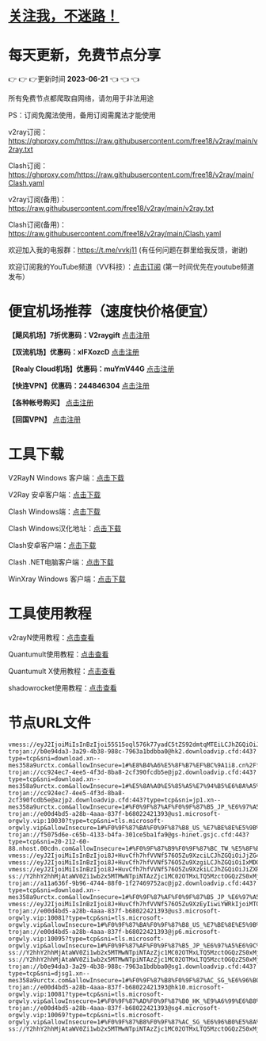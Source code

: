 # [关注我，不迷路！](https://github.com/login?return_to=https%3A%2F%2Fgithub.com%2Fw379740999)
# 每天更新，免费节点分享
:point_right: :point_right: :point_right:更新时间 **2023-06-21** :point_left: :point_left: :point_left:

所有免费节点都爬取自网络，请勿用于非法用途

PS：订阅免魔法使用，备用订阅需魔法才能使用

v2ray订阅：https://ghproxy.com/https://raw.githubusercontent.com/free18/v2ray/main/v2ray.txt

Clash订阅：https://ghproxy.com/https://raw.githubusercontent.com/free18/v2ray/main/Clash.yaml

v2ray订阅(备用)：https://raw.githubusercontent.com/free18/v2ray/main/v2ray.txt

Clash订阅(备用)：https://raw.githubusercontent.com/free18/v2ray/main/Clash.yaml

欢迎加入我的电报群：https://t.me/vvkj11
(有任何问题在群里给我反馈，谢谢)

欢迎订阅我的YouTube频道（VV科技）：[点击订阅](https://www.youtube.com/channel/UCqdGfxwYKrllrHv_Bc-9vAw?sub_confirmation=1)
(第一时间优先在youtube频道发布）

# 便宜机场推荐（速度快价格便宜）

**【飓风机场】7折优惠码：V2raygift** [点击注册](https://hurricanerelay.net/#/register?code=YYPj4pCJ)

**【双流机场】优惠码：xIFXozcD** [点击注册](https://sscurl.com/#/register?code=xIFXozcD)

**【Realy Cloud机场】优惠码：muYmV44G** [点击注册](https://relay.casa/#/register?code=muYmV44G)

**【快连VPN】优惠码：244846304**  [点击注册](https://pay.eradpd.xyz)

**【各种帐号购买】**  [点击注册](https://wandoukj.eu.org/)

**【回国VPN】** [点击注册](https://wandoukj.eu.org/)


# 工具下载

V2RayN Windows 客户端：[点击下载](https://github.com/2dust/v2rayN/releases)

V2Ray 安卓客户端：[点击下载](https://github.com/2dust/v2rayNG/releases)

Clash Windows端：[点击下载](https://github.com/Fndroid/clash_for_windows_pkg/releases)

Clash Windows汉化地址：[点击下载](https://drive.google.com/file/d/1hLY1pedrIxA1u8sEkPWnMLEsQawD0nvf/view?usp=sharing)

Clash安卓客户端：[点击下载](https://github.com/naicfeng/ClashRForAndroid/releases)

Clash .NET电脑客户端：[点击下载](https://github.com/ClashDotNetFramework/experimental-clash/releases)

WinXray Windows 客户端：[点击下载](https://github.com/TheMRLL/WinXray/releases)

# 工具使用教程

v2rayN使用教程：[点击查看](https://youtu.be/MvJwoEo6-JU)

Quantumult使用教程：[点击查看](https://youtu.be/qCkjLMPKygw)

Quantumult X使用教程：[点击查看](https://youtu.be/ghZLHPEGfVc)

shadowrocket使用教程：[点击查看](https://youtu.be/kGKKr6WTrJc)

# 节点URL文件
```
vmess://eyJ2IjoiMiIsInBzIjoi55S15oql576k77yadC5tZS92dmtqMTEiLCJhZGQiOiJoa2drZ2IuNzY4OTgxMDIueHl6IiwicG9ydCI6MjA4MiwiaWQiOiI3OGZkNDFlNS0zNDZhLTNiZjQtYjk0Mi1iZTBmYWQ3MTE5NzkiLCJhaWQiOjAsInNjeSI6ImF1dG8iLCJuZXQiOiJ3cyIsImhvc3QiOiJoa2cuNzY4OTgxMDIueHl6IiwicGF0aCI6Ii9mdW5zZGZyaCIsInRscyI6IiJ9
trojan://b0e94da3-3a29-4b38-988c-7963a1bdbba0@hk2.downloadvip.cfd:443?type=tcp&sni=download.xn--mes358a9urctx.com&allowInsecure=1#%E8%B4%A6%E5%8F%B7%EF%BC%9A1i8.cn%2FfNNTc
trojan://cc924ec7-4ee5-4f3d-8ba8-2cf390fcdb5e@jp2.downloadvip.cfd:443?type=tcp&sni=download.xn--mes358a9urctx.com&allowInsecure=1#%E5%8A%A0%E5%85%A5%E7%94%B5%E6%8A%A5%E7%BE%A4%E9%98%B2%E6%AD%A2%E5%A4%B1%E6%95%88
trojan://cc924ec7-4ee5-4f3d-8ba8-2cf390fcdb5e@azjp2.downloadvip.cfd:443?type=tcp&sni=jp1.xn--mes358a9urctx.com&allowInsecure=1#%F0%9F%87%AF%F0%9F%87%B5_JP_%E6%97%A5%E6%9C%AC_4
trojan://e00d4bd5-a28b-4aaa-837f-b68022421393@us1.microsoft-orgwly.vip:10030?type=tcp&sni=tls.microsoft-orgwly.vip&allowInsecure=1#%F0%9F%87%BA%F0%9F%87%B8_US_%E7%BE%8E%E5%9B%BD_5
trojan://f5075d6e-c65b-4133-b4fa-301ce5ba1fa9@gs-hinet.gsjc.cfd:443?type=tcp&sni=20-212-60-88.nhost.00cdn.com&allowInsecure=1#%F0%9F%87%B9%F0%9F%87%BC_TW_%E5%8F%B0%E6%B9%BE_6
vmess://eyJ2IjoiMiIsInBzIjoi8J+HuvCfh7hfVVNf576O5Zu9XzciLCJhZGQiOiJjZG4teGpwNS5jcWpzbC54eXoiLCJwb3J0Ijo0NDMsImlkIjoiZDE1NWE1MzktYzNmZi00NDMwLWIzODktZmUzY2U0YTgxOTAwIiwiYWlkIjowLCJzY3kiOiJhdXRvIiwibmV0Ijoid3MiLCJwYXRoIjoiLyIsInRscyI6InRscyJ9
vmess://eyJ2IjoiMiIsInBzIjoi8J+HuvCfh7hfVVNf576O5Zu9XzgiLCJhZGQiOiIxMDQuMjIuNS4yNDAiLCJwb3J0Ijo4MCwiaWQiOiJmYzJmOGNmMC1iMzdhLTQyZjYtOTk1NS0zNjYxMTc4NjFjZDEiLCJhaWQiOjAsInNjeSI6ImF1dG8iLCJuZXQiOiJ3cyIsImhvc3QiOiJzZzF2bS5jZG4tMDMubGl2ZSIsInBhdGgiOiIvdm1lc3MiLCJ0bHMiOiIifQ==
vmess://eyJ2IjoiMiIsInBzIjoi8J+HuvCfh7hfVVNf576O5Zu9XzkiLCJhZGQiOiJiZXRhLmR1cm92LmlyIiwicG9ydCI6ODg4MCwiaWQiOiJjNzY1NDk4MC03MmZlLTQ5MmQtOGI2Zi1hNGNiNTVjOTRjMmUiLCJhaWQiOjAsInNjeSI6ImF1dG8iLCJuZXQiOiJ3cyIsImhvc3QiOiJ2bnB0LmlpaW8ud2lraSIsInBhdGgiOiIvYXJpZXM/ZWQ9MjA0OCIsInRscyI6IiJ9
ss://Y2hhY2hhMjAtaWV0Zi1wb2x5MTMwNTpiNTAzZjc1MC02OTMxLTQ5MzctOGQzZS0xMjU4YWRjZTdhNzA=@cthk3.createmofa.xyz:35997#%F0%9F%87%A8%F0%9F%87%B3_CN_%E4%B8%AD%E5%9B%BD_10
trojan://a11a636f-9b96-4744-88f0-1f27469752ac@jp2.downloadvip.cfd:443?type=tcp&sni=download.xn--mes358a9urctx.com&allowInsecure=1#%F0%9F%87%AF%F0%9F%87%B5_JP_%E6%97%A5%E6%9C%AC_11
vmess://eyJ2IjoiMiIsInBzIjoi8J+HuvCfh7hfVVNf576O5Zu9XzEyIiwiYWRkIjoiMTQyLjQuMTA4LjIxIiwicG9ydCI6NDE5ODIsImlkIjoiNDE4MDQ4YWYtYTI5My00Yjk5LTliMGMtOThjYTM1ODBkZDI0IiwiYWlkIjo2NCwic2N5IjoiYXV0byIsIm5ldCI6InRjcCIsInRscyI6IiJ9
trojan://e00d4bd5-a28b-4aaa-837f-b68022421393@us3.microsoft-orgwly.vip:10081?type=tcp&sni=tls.microsoft-orgwly.vip&allowInsecure=1#%F0%9F%87%BA%F0%9F%87%B8_US_%E7%BE%8E%E5%9B%BD_13
trojan://e00d4bd5-a28b-4aaa-837f-b68022421393@jp6.microsoft-orgwly.vip:10095?type=tcp&sni=tls.microsoft-orgwly.vip&allowInsecure=1#%F0%9F%87%AF%F0%9F%87%B5_JP_%E6%97%A5%E6%9C%AC_14
ss://Y2hhY2hhMjAtaWV0Zi1wb2x5MTMwNTpiNTAzZjc1MC02OTMxLTQ5MzctOGQzZS0xMjU4YWRjZTdhNzA=@ctjp2.createmofa.xyz:38998#%F0%9F%87%A8%F0%9F%87%B3_CN_%E4%B8%AD%E5%9B%BD_15
ss://Y2hhY2hhMjAtaWV0Zi1wb2x5MTMwNTpiNTAzZjc1MC02OTMxLTQ5MzctOGQzZS0xMjU4YWRjZTdhNzA=@cthk1.createmofa.xyz:35999#%F0%9F%87%A8%F0%9F%87%B3_CN_%E4%B8%AD%E5%9B%BD_16
trojan://b0e94da3-3a29-4b38-988c-7963a1bdbba0@sg1.downloadvip.cfd:443?type=tcp&sni=djsg1.xn--mes358a9urctx.com&allowInsecure=1#%F0%9F%87%B8%F0%9F%87%AC_SG_%E6%96%B0%E5%8A%A0%E5%9D%A1_17
trojan://e00d4bd5-a28b-4aaa-837f-b68022421393@hk10.microsoft-orgwly.vip:10081?type=tcp&sni=tls.microsoft-orgwly.vip&allowInsecure=1#%F0%9F%87%AD%F0%9F%87%B0_HK_%E9%A6%99%E6%B8%AF_18
trojan://e00d4bd5-a28b-4aaa-837f-b68022421393@sg4.microsoft-orgwly.vip:10069?type=tcp&sni=tls.microsoft-orgwly.vip&allowInsecure=1#%F0%9F%87%B8%F0%9F%87%AC_SG_%E6%96%B0%E5%8A%A0%E5%9D%A1_19
ss://Y2hhY2hhMjAtaWV0Zi1wb2x5MTMwNTpiNTAzZjc1MC02OTMxLTQ5MzctOGQzZS0xMjU4YWRjZTdhNzA=@cthk2.createmofa.xyz:35998#%F0%9F%87%A8%F0%9F%87%B3_CN_%E4%B8%AD%E5%9B%BD_20
```
